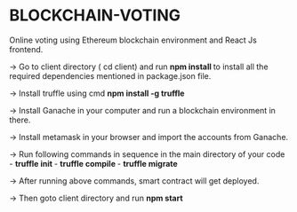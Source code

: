 # BLOCKCHAIN-VOTING
Online voting using  Ethereum blockchain environment and React Js frontend.

-> Go to client directory ( cd client) and run <b> npm install </b> to install all the required dependencies mentioned in package.json file.

-> Install truffle using cmd <b> npm install -g truffle </b>

-> Install Ganache in your computer and run a blockchain environment in there.

-> Install metamask in your browser and import the accounts  from Ganache.

-> Run following commands in sequence in the main directory of your code
     - <b> truffle init </b>
     - <b> truffle compile </b>
     - <b> truffle migrate </b>

-> After running above commands, smart contract will get deployed.

-> Then goto client directory and run <b> npm start </b> 

